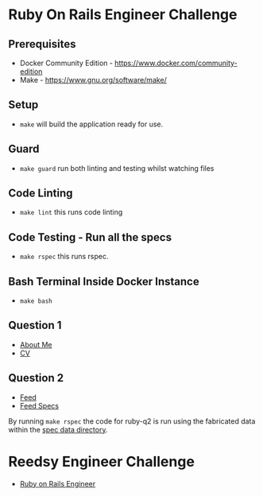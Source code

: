 # Ruby On Rails Engineer Challenge

## Prerequisites

* Docker Community Edition - https://www.docker.com/community-edition
* Make - https://www.gnu.org/software/make/

## Setup

* `make` will build the application ready for use.

## Guard

* `make guard` run both linting and testing whilst watching files

## Code Linting

* `make lint` this runs code linting

## Code Testing - Run all the specs

* `make rspec` this runs rspec.

## Bash Terminal Inside Docker Instance

* `make bash`

## Question 1

* [About Me](ruby-q1/about-me.md)
* [CV](ruby-q1/cv.md)

## Question 2

* [Feed](ruby-q2/feed.rb)
* [Feed Specs](spec/ruby-q2/feed_spec.rb)

By running `make rspec` the code for ruby-q2 is run using the fabricated data within the [spec data directory](spec/data/).

# Reedsy Engineer Challenge

* [Ruby on Rails Engineer](information/ruby-on-rails-engineer.md)
